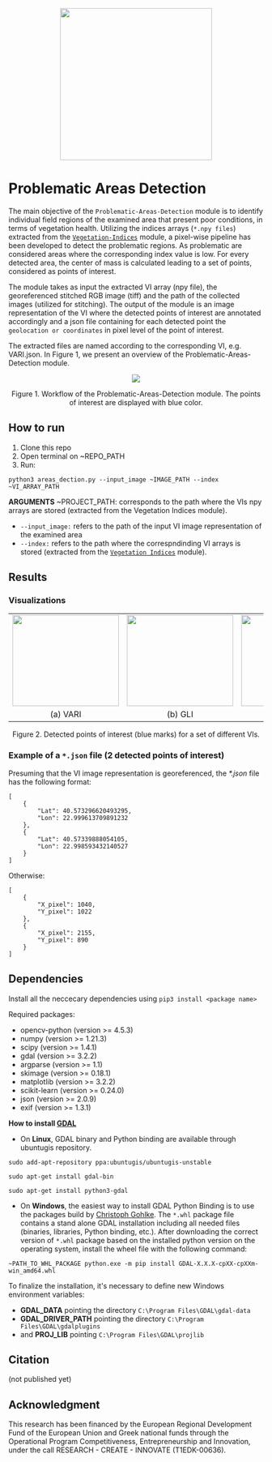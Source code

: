 <p align="center">
<img src="https://user-images.githubusercontent.com/77329407/105342573-3040e900-5be9-11eb-92df-7c09392b1e0c.png" width="300" />
  
# Problematic Areas Detection
  
The main objective of the ```Problematic-Areas-Detection``` module is to identify individual field regions of the examined area that present poor conditions, in terms of vegetation  health. Utilizing the indices arrays (```*.npy files```) extracted from the [```Vegetation-Indices```](https://github.com/CoFly-Project/Vegetation-Indices) module, a pixel-wise pipeline has been developed to detect the problematic regions. As problematic are considered areas where the corresponding index value is low. For every detected area, the  center of mass is calculated leading to a set of points, considered as points of interest. 


Τhe module takes as input the extracted VI array (npy file), the georeferenced stitched RGB image (tiff) and the path of the collected images (utilized for stitching). The output of the module is an image representation of the VI where the detected points of interest are annotated accordingly and a json file containing for each detected point the 
``` geolocation or coordinates``` in pixel level of the point of interest.
<!-- * the __*filename*__ of the image captured closest to it -->
  
The extracted files are named according to the corresponding VI, e.g. VARI.json. In Figure 1, we present an overview of the Problematic-Areas-Detection module.
  
<!--      "https://user-images.githubusercontent.com/80779522/138094954-cffa6169-e677-4c67-8a54-2ed4a9bfa387.png" width="450" /> --> 

  
  <p align="center">
<img src="https://user-images.githubusercontent.com/80779522/145570181-047eb5d2-ae6a-482d-84f5-3a0040dd87d8.png"/>
<figcaption align = "center"><p align="center">
  Figure 1. Workflow of the Problematic-Areas-Detection module. The points of interest are displayed with blue color.</figcaption>
</figure>  
  <!-- <p align="center">
<img src="https://user-images.githubusercontent.com/80779522/144032915-41b0588b-a86f-40ff-a4c6-5942505a15f9.png"/>
<figcaption align = "center"><p align="center">
  Figure 1. Workflow of the Problematic-Areas-Detection module. The points of interest are displayed with blue color.</figcaption>
</figure> -->
  



## How to run
  
1. Clone this repo
2. Open terminal on ~REPO_PATH
3. Run:
```
python3 areas_dection.py --input_image ~IMAGE_PATH --index ~VI_ARRAY_PATH
```
**ARGUMEΝTS**
  ~PROJECT_PATH: corresponds to the path where the VIs npy arrays are stored (extracted from the Vegetation Indices module).
  * ```--input_image:```  refers to the path of the input VI image representation of the examined area
  * ```--index:``` refers to the path where the correspndinding VI arrays is stored (extracted from the [```Vegetation Indices```](https://github.com/CoFly-Project/Vegetation-Indices/tree/main) module).
  
## Results
  
### Visualizations

  <table >
   <tr align="center">
    <td><img src= "https://user-images.githubusercontent.com/80779522/137704570-c2febf14-7cae-437b-ae1b-6ffd44130445.png" align="center" width="210" height="180"/></td>
    <td><img src= "https://user-images.githubusercontent.com/80779522/137921109-bbd040d6-6a16-4d09-9e12-a7dc8d265dc5.png" align="center" width="210" height="180"/></td>
    <td><img src= "https://user-images.githubusercontent.com/80779522/137704566-7bde622c-1137-4841-9276-370c65ee663b.png" align="center" width="210" height="180"/></td>  
    <td><img src= "https://user-images.githubusercontent.com/80779522/137704559-f291824f-0d96-4568-acc8-46857197f6b6.png" align="center" width="210" height="180"/></td>
   </tr>   
   <tr align="center">
    <td>(a) VARI</td>
    <td>(b) GLI</td>   
    <td>(c) NGRDI</td>    
    <td>(d) NGBDI</td>
     </table>
     <figcaption align = "center"><p align="center">
  Figure 2. Detected points of interest (blue marks) for a set of different VIs.
    </figcaption>
  

  
     
### Example of a ```*.json``` file (2 detected points of interest)

Presuming that the VI image representation is georeferenced, the _*.json_ file has the following format:
    
```
[
    {
        "Lat": 40.573296620493295,
        "Lon": 22.999613709891232
    },
    {
        "Lat": 40.57339888054105,
        "Lon": 22.998593432140527
    }
]
```

Otherwise:

```
[
    {
        "X_pixel": 1040,
        "Y_pixel": 1022
    },
    {
        "X_pixel": 2155,
        "Y_pixel": 890
    }
]
```

## Dependencies 
Install all the neccecary dependencies using ```pip3 install <package name>```

Required packages:
* opencv-python (version >= 4.5.3)
* numpy (version >= 1.21.3)
* scipy (version >= 1.4.1)
* gdal (version >= 3.2.2)
* argparse (version >= 1.1)
* skimage (version >= 0.18.1)
* matplotlib (version >= 3.2.2)
* scikit-learn (version >= 0.24.0)
* json (version >= 2.0.9)
* exif (version >= 1.3.1)

<!-- <div align="center">
  
|Package|Vesrion|
| :---: | :---: |
opencv-python | 4.5.3
numpy | 1.21.3
scipy | 1.4.1
gdal | 3.2.2
argparse | 1.1
skimage | 0.18.1
matplotlib | 3.2.2
scikit-learn | 0.24.0
json | 2.0.9
exif | 1.3.1
  
</div>
<figcaption align = "center"><p align="center">Table 1. Required packages and their versions, respectively.</figcaption>
</figure> -->
  

**How to install [GDAL](https://gdal.org)**
* On **Linux**, GDAL binary and Python binding are available through ubuntugis repository. 
  
```sudo add-apt-repository ppa:ubuntugis/ubuntugis-unstable```
  
```sudo apt-get install gdal-bin```
  
```sudo apt-get install python3-gdal```
  
  
* On **Windows**, the easiest way to install GDAL Python Binding is to use the packages build by [Christoph Gohlke](https://www.lfd.uci.edu/~gohlke/pythonlibs/#gdal). The ```*.whl``` package file contains a stand alone GDAL installation including all needed files (binaries, libraries, Python binding, etc.). After downloading the correct version of ```*.whl``` package based on the installed python version on the operating system, install the wheel file with the following command:

```
~PATH_TO_WHL_PACKAGE python.exe -m pip install GDAL-X.X.X-cpXX-cpXXm-win_amd64.whl
```
  
To finalize the installation, it's necessary to define new Windows environment variables:
* **GDAL_DATA** pointing the directory ```C:\Program Files\GDAL\gdal-data```
* **GDAL_DRIVER_PATH** pointing the directory ```C:\Program Files\GDAL\gdalplugins```
* and **PROJ_LIB** pointing ```C:\Program Files\GDAL\projlib```


## Citation
(not published yet)

## Acknowledgment
This research has been financed by the European Regional Development Fund of the European Union and Greek national funds through the Operational Program Competitiveness, Entrepreneurship and Innovation, under the call RESEARCH - CREATE - INNOVATE (T1EDK-00636).
